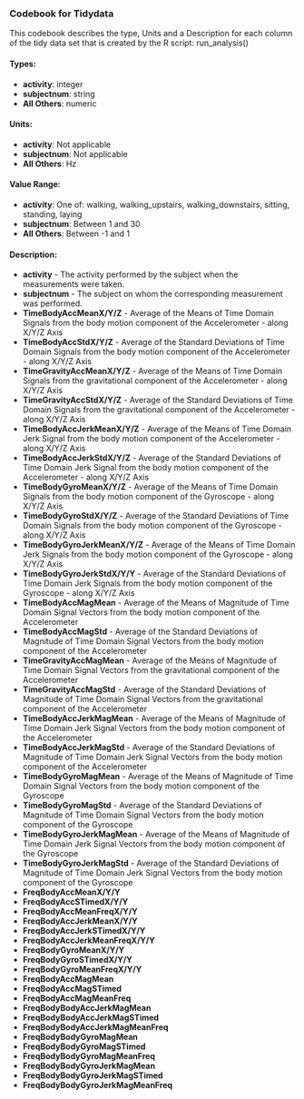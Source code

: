 ### Codebook for Tidydata

This codebook describes the type, Units and a Description for each column of the tidy data set that is created by the R script: run_analysis()

#### Types:
  * **activity**: integer
  * **subjectnum**: string
  * **All Others**: numeric

#### Units:
  * **activity**: Not applicable
  * **subjectnum**: Not applicable
  * **All Others**: Hz

#### Value Range:
  * **activity**: One of: walking, walking_upstairs, walking_downstairs, sitting, standing, laying
  * **subjectnum**: Between 1 and 30
  * **All Others**: Between -1 and 1

#### Description:
  * **activity**   - The activity performed by the subject when the measurements were taken.
  * **subjectnum**    - The subject on whom the corresponding measurement was performed.
  * **TimeBodyAccMeanX/Y/Z**    - Average of the Means of Time Domain Signals from the body motion component of the Accelerometer - along X/Y/Z Axis
  * **TimeBodyAccStdX/Y/Z**     - Average of the Standard Deviations of Time Domain Signals from the body motion component of the Accelerometer - along X/Y/Z Axis
  * **TimeGravityAccMeanX/Y/Z** - Average of the Means of Time Domain Signals from the gravitational component of the Accelerometer - along X/Y/Z Axis
  * **TimeGravityAccStdX/Y/Z**  - Average of the Standard Deviations of Time Domain Signals from the gravitational component of the Accelerometer - along X/Y/Z Axis
  * **TimeBodyAccJerkMeanX/Y/Z**  - Average of the Means of Time Domain Jerk Signal from the body motion component of the Accelerometer - along X/Y/Z Axis
  * **TimeBodyAccJerkStdX/Y/Z** - Average of the Standard Deviations of Time Domain Jerk Signal from the body motion component of the Accelerometer - along X/Y/Z Axis
  * **TimeBodyGyroMeanX/Y/Z**   - Average of the Means of Time Domain Signals from the body motion component of the Gyroscope - along X/Y/Z Axis
  * **TimeBodyGyroStdX/Y/Z**    - Average of the Standard Deviations of Time Domain Signals from the body motion component of the Gyroscope - along X/Y/Z Axis
  * **TimeBodyGyroJerkMeanX/Y/Z** - Average of the Means of Time Domain Jerk Signals from the body motion component of the Gyroscope - along X/Y/Z Axis
  * **TimeBodyGyroJerkStdX/Y/Y**  - Average of the Standard Deviations of Time Domain Jerk Signals from the body motion component of the Gyroscope - along X/Y/Z Axis
  * **TimeBodyAccMagMean** - Average of the Means of Magnitude of Time Domain Signal Vectors from the body motion component of the Accelerometer 
  * **TimeBodyAccMagStd** - Average of the Standard Deviations of Magnitude of Time Domain Signal Vectors from the body motion component of the Accelerometer 
  * **TimeGravityAccMagMean** - Average of the Means of Magnitude of Time Domain Signal Vectors from the gravitational component of the Accelerometer 
  * **TimeGravityAccMagStd** - Average of the Standard Deviations of Magnitude of Time Domain Signal Vectors from the gravitational component of the Accelerometer 
  * **TimeBodyAccJerkMagMean** - Average of the Means of Magnitude of Time Domain Jerk Signal Vectors from the body motion component of the Accelerometer 
  * **TimeBodyAccJerkMagStd** - Average of the Standard Deviations of Magnitude of Time Domain Jerk Signal Vectors from the body motion component of the Accelerometer 
  * **TimeBodyGyroMagMean** - Average of the Means of Magnitude of Time Domain Signal Vectors from the body motion component of the Gyroscope 
  * **TimeBodyGyroMagStd** - Average of the Standard Deviations of Magnitude of Time Domain Signal Vectors from the body motion component of the Gyroscope 
  * **TimeBodyGyroJerkMagMean** - Average of the Means of Magnitude of Time Domain Jerk Signal Vectors from the body motion component of the Gyroscope 
  * **TimeBodyGyroJerkMagStd** - Average of the Standard Deviations of Magnitude of Time Domain Jerk Signal Vectors from the body motion component of the Gyroscope 
  * **FreqBodyAccMeanX/Y/Y**
  * **FreqBodyAccSTimedX/Y/Y**
  * **FreqBodyAccMeanFreqX/Y/Y**
  * **FreqBodyAccJerkMeanX/Y/Y**
  * **FreqBodyAccJerkSTimedX/Y/Y**
  * **FreqBodyAccJerkMeanFreqX/Y/Y**
  * **FreqBodyGyroMeanX/Y/Y**
  * **FreqBodyGyroSTimedX/Y/Y**
  * **FreqBodyGyroMeanFreqX/Y/Y**
  * **FreqBodyAccMagMean**
  * **FreqBodyAccMagSTimed**
  * **FreqBodyAccMagMeanFreq**
  * **FreqBodyBodyAccJerkMagMean**
  * **FreqBodyBodyAccJerkMagSTimed**
  * **FreqBodyBodyAccJerkMagMeanFreq**
  * **FreqBodyBodyGyroMagMean**
  * **FreqBodyBodyGyroMagSTimed**
  * **FreqBodyBodyGyroMagMeanFreq**
  * **FreqBodyBodyGyroJerkMagMean**
  * **FreqBodyBodyGyroJerkMagSTimed**
  * **FreqBodyBodyGyroJerkMagMeanFreq**
